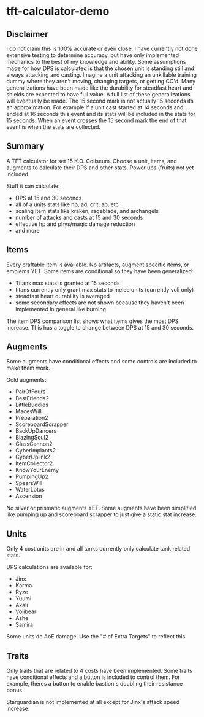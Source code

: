 # tft-calculator-demo

## Disclaimer
I do not claim this is 100% accurate or even close.
I have currently not done extensive testing to determine accuracy, but have only implemented mechanics to the best of my knowledge and ability.
Some assumptions made for how DPS is calculated is that the chosen unit is standing still and always attacking and casting.
Imagine a unit attacking an unkillable training dummy where they aren't moving, changing targets, or getting CC'd. 
Many generalizations have been made like the durability for steadfast heart and shields are expected to have full value.
A full list of these generalizations will eventually be made.
The 15 second mark is not actually 15 seconds its an approximation.
For example if a unit cast started at 14 seconds and ended at 16 seconds this event and its stats will be included in the stats for 15 seconds.
When an event crosses the 15 second mark the end of that event is when the stats are collected.

## Summary
A TFT calculator for set 15 K.O. Coliseum.
Choose a unit, items, and augments to calculate their DPS and other stats.
Power ups (fruits) not yet included.

Stuff it can calculate:
- DPS at 15 and 30 seconds
- all of a units stats like hp, ad, crit, ap, etc
- scaling item stats like kraken, rageblade, and archangels
- number of attacks and casts at 15 and 30 seconds
- effective hp and phys/magic damage reduction
- and more

## Items
Every craftable item is available.
No artifacts, augment specific items, or emblems YET.
Some items are conditional so they have been generalized:
- Titans max stats is granted at 15 seconds
- titans currently only grant max stats to melee units (currently voli only)
- steadfast heart durability is averaged
- some secondary effects are not shown because they haven't been implemented in general like burning.

The item DPS comparison list shows what items gives the most DPS increase.
This has a toggle to change between DPS at 15 and 30 seconds.

## Augments
Some augments have conditional effects and some controls are included to make them work.

Gold augments:
- PairOfFours
- BestFriends2
- LittleBuddies
- MacesWill
- Preparation2
- ScoreboardScrapper
- BackUpDancers
- BlazingSoul2
- GlassCannon2
- CyberImplants2
- CyberUplink2
- ItemCollector2
- KnowYourEnemy
- PumpingUp2
- SpearsWill
- WaterLotus
- Ascension

No silver or prismatic augments YET.
Some augments have been simplified like pumping up and scoreboard scrapper to just give a static stat increase.

## Units
Only 4 cost units are in and all tanks currently only calculate tank related stats.

DPS calculations are available for:
- Jinx
- Karma
- Ryze
- Yuumi
- Akali
- Volibear
- Ashe
- Samira

Some units do AoE damage. Use the "# of Extra Targets" to reflect this.

## Traits
Only traits that are related to 4 costs have been implemented.
Some traits have conditional effects and a button is included to control them.
For example, theres a button to enable bastion's doubling their resistance bonus.

Starguardian is not implemented at all except for Jinx's attack speed increase.




